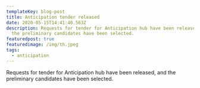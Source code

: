 ```yaml
---
templateKey: blog-post
title: Anticipation tender released
date: 2020-05-15T14:41:40.563Z
description: Requests for tender for Anticipation hub have been released, and
  the preliminary candidates have been selected.
featuredpost: true
featuredimage: /img/th.jpeg
tags:
  - anticipation
---
```

Requests for tender for Anticipation hub have been released, and the preliminary candidates have been selected.
